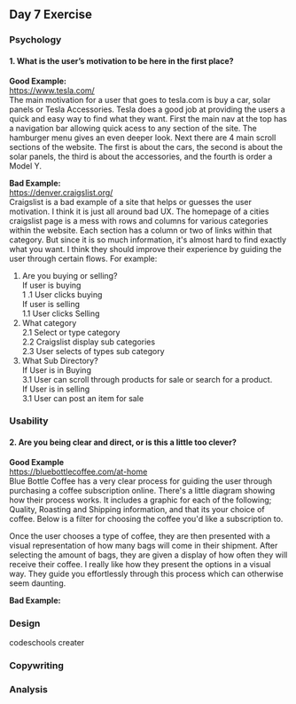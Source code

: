 ## Day 7 Exercise

### Psychology
#### 1. What is the user’s motivation to be here in the first place?
**Good Example:**  
https://www.tesla.com/  
The main motivation for a user that goes to tesla.com is buy a car, solar panels or Tesla Accessories. Tesla does a good job at providing the users a quick and easy way to find what they want. First the main nav at the top has a navigation bar allowing quick acess to any section of the site. The hamburger menu gives an even deeper look. Next there are 4 main scroll sections of the website. The first is about the cars, the second is about the solar panels, the third is about the accessories, and the fourth is order a Model Y.

**Bad Example:**  
https://denver.craigslist.org/  
Craigslist is a bad example of a site that helps or guesses the user motivation. I think it is just all around bad UX. The homepage of a cities craigslist page is a mess with rows and columns for various categories within the website. Each section has a column or two of links within that category. But since it is so much information, it's almost hard to find exactly what you want. I think they should improve their experience by guiding the user through certain flows. For example:  
1. Are you buying or selling?  
  If user is buying  
    1 .1 User clicks buying  
  If user is selling  
      1.1 User clicks Selling  
2. What category  
  2.1 Select or type category  
  2.2 Craigslist display sub categories  
  2.3 User selects of types sub category  
3. What Sub Directory?  
  If User is in Buying  
    3.1 User can scroll through products for sale or search for a product.  
  If User is in selling  
    3.1 User can post an item for sale  

### Usability
#### 2. Are you being clear and direct, or is this a little too clever?
**Good Example**  
https://bluebottlecoffee.com/at-home  
Blue Bottle Coffee has a very clear process for guiding the user through purchasing a coffee subscription online. There's a little diagram showing how their process works. It includes a graphic for each of the following; Quality, Roasting and Shipping information, and that its your choice of coffee. Below is a filter for choosing the coffee you'd like a subscription to.

Once the user chooses a type of coffee, they are then presented with a visual representation of how many bags will come in their shipment. After selecting the amount of bags, they are given a display of how often they will receive their coffee. I really like how they present the options in a visual way. They guide you effortlessly through this process which can otherwise seem daunting.

**Bad Example:**  


### Design
codeschools creater

### Copywriting


### Analysis

